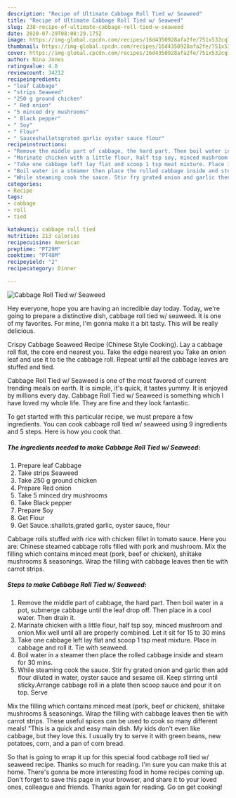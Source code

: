 ```yaml
---
description: "Recipe of Ultimate Cabbage Roll Tied w/ Seaweed"
title: "Recipe of Ultimate Cabbage Roll Tied w/ Seaweed"
slug: 238-recipe-of-ultimate-cabbage-roll-tied-w-seaweed
date: 2020-07-29T08:08:29.175Z
image: https://img-global.cpcdn.com/recipes/16d4350928afa2fe/751x532cq70/cabbage-roll-tied-w-seaweed-recipe-main-photo.jpg
thumbnail: https://img-global.cpcdn.com/recipes/16d4350928afa2fe/751x532cq70/cabbage-roll-tied-w-seaweed-recipe-main-photo.jpg
cover: https://img-global.cpcdn.com/recipes/16d4350928afa2fe/751x532cq70/cabbage-roll-tied-w-seaweed-recipe-main-photo.jpg
author: Nina Jones
ratingvalue: 4.8
reviewcount: 34212
recipeingredient:
- "leaf Cabbage"
- "strips Seaweed"
- "250 g ground chicken"
- " Red onion"
- "5 minced dry mushrooms"
- " Black pepper"
- " Soy"
- " Flour"
- " Sauceshallotsgrated garlic oyster sauce flour"
recipeinstructions:
- "Remove the middle part of cabbage, the hard part. Then boil water in a pot, submerge cabbage until the leaf drop off. Then place in a cool water. Then drain it."
- "Marinate chicken with a little flour, half tsp soy, minced mushroom and onion.Mix well until all are properly combined. Let it sit for 15 to 30 mins"
- "Take one cabbage left lay flat and scoop 1 tsp meat mixture. Place in cabbage and roll it. Tie with seaweed."
- "Boil water in a steamer then place the rolled cabbage inside and steam for 30 mins."
- "While steaming cook the sauce. Stir fry grated onion and garlic then add flour diluted in water, oyster sauce and sesame oil. Keep stirring until sticky.Arrange cabbage roll in a plate then scoop sauce and pour it on top. Serve"
categories:
- Recipe
tags:
- cabbage
- roll
- tied

katakunci: cabbage roll tied 
nutrition: 213 calories
recipecuisine: American
preptime: "PT29M"
cooktime: "PT48M"
recipeyield: "2"
recipecategory: Dinner

---
```



![Cabbage Roll Tied w/ Seaweed](https://img-global.cpcdn.com/recipes/16d4350928afa2fe/751x532cq70/cabbage-roll-tied-w-seaweed-recipe-main-photo.jpg)

Hey everyone, hope you are having an incredible day today. Today, we're going to prepare a distinctive dish, cabbage roll tied w/ seaweed. It is one of my favorites. For mine, I'm gonna make it a bit tasty. This will be really delicious.

Crispy Cabbage Seaweed Recipe (Chinese Style Cooking). Lay a cabbage roll flat, the core end nearest you. Take the edge nearest you Take an onion leaf and use it to tie the cabbage roll. Repeat until all the cabbage leaves are stuffed and tied.

Cabbage Roll Tied w/ Seaweed is one of the most favored of current trending meals on earth. It is simple, it's quick, it tastes yummy. It is enjoyed by millions every day. Cabbage Roll Tied w/ Seaweed is something which I have loved my whole life. They are fine and they look fantastic.


To get started with this particular recipe, we must prepare a few ingredients. You can cook cabbage roll tied w/ seaweed using 9 ingredients and 5 steps. Here is how you cook that.

<!--inarticleads1-->

##### The ingredients needed to make Cabbage Roll Tied w/ Seaweed:

1. Prepare leaf Cabbage
1. Take strips Seaweed
1. Take 250 g ground chicken
1. Prepare  Red onion
1. Take 5 minced dry mushrooms
1. Take  Black pepper
1. Prepare  Soy
1. Get  Flour
1. Get  Sauce.:shallots,grated garlic, oyster sauce, flour


Cabbage rolls stuffed with rice with chicken fillet in tomato sauce. Here you are: Chinese steamed cabbage rolls filled with pork and mushroom. Mix the filling which contains minced meat (pork, beef or chicken), shiitake mushrooms &amp; seasonings. Wrap the filling with cabbage leaves then tie with carrot strips. 

<!--inarticleads2-->

##### Steps to make Cabbage Roll Tied w/ Seaweed:

1. Remove the middle part of cabbage, the hard part. Then boil water in a pot, submerge cabbage until the leaf drop off. Then place in a cool water. Then drain it.
1. Marinate chicken with a little flour, half tsp soy, minced mushroom and onion.Mix well until all are properly combined. Let it sit for 15 to 30 mins
1. Take one cabbage left lay flat and scoop 1 tsp meat mixture. Place in cabbage and roll it. Tie with seaweed.
1. Boil water in a steamer then place the rolled cabbage inside and steam for 30 mins.
1. While steaming cook the sauce. Stir fry grated onion and garlic then add flour diluted in water, oyster sauce and sesame oil. Keep stirring until sticky.Arrange cabbage roll in a plate then scoop sauce and pour it on top. Serve


Mix the filling which contains minced meat (pork, beef or chicken), shiitake mushrooms &amp; seasonings. Wrap the filling with cabbage leaves then tie with carrot strips. These useful spices can be used to cook so many different meals! &#34;This is a quick and easy main dish. My kids don&#39;t even like cabbage, but they love this. I usually try to serve it with green beans, new potatoes, corn, and a pan of corn bread. 

So that is going to wrap it up for this special food cabbage roll tied w/ seaweed recipe. Thanks so much for reading. I'm sure you can make this at home. There's gonna be more interesting food in home recipes coming up. Don't forget to save this page in your browser, and share it to your loved ones, colleague and friends. Thanks again for reading. Go on get cooking!
